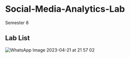 # Social-Media-Analytics-Lab
Semester 8



## Lab List

![WhatsApp Image 2023-04-21 at 21 57 02](https://user-images.githubusercontent.com/74452252/233766156-f352f8bc-823b-4ad9-9ec4-b37fd965d09e.jpg)



